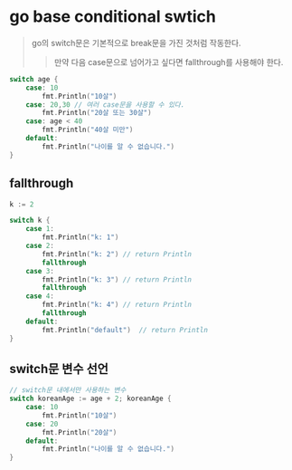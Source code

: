 # go base conditional swtich

> go의 switch문은 기본적으로 break문을 가진 것처럼 작동한다.
>
> > 만약 다음 case문으로 넘어가고 싶다면 fallthrough를 사용해야 한다.

```go
switch age {
    case: 10
        fmt.Println("10살")
    case: 20,30 // 여러 case문을 사용할 수 있다.
        fmt.Println("20살 또는 30살")
    case: age < 40
        fmt.Println("40살 미만")
    default:
        fmt.Println("나이를 알 수 없습니다.")
}
```

## fallthrough

```go
k := 2

switch k {
	case 1:
		fmt.Println("k: 1")
	case 2:
		fmt.Println("k: 2")	// return Println
		fallthrough
	case 3:
		fmt.Println("k: 3")	// return Println
		fallthrough
	case 4:
		fmt.Println("k: 4")	// return Println
		fallthrough
	default:
		fmt.Println("default")	// return Println
}
```

## switch문 변수 선언

```go
// switch문 내에서만 사용하는 변수
switch koreanAge := age + 2; koreanAge {
    case: 10
        fmt.Println("10살")
    case: 20
        fmt.Println("20살")
    default:
        fmt.Println("나이를 알 수 없습니다.")
}
```
